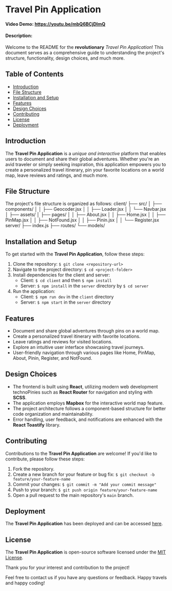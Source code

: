 # Travel Pin Application 

#### Video Demo:  https://youtu.be/mbQ6BCjDlmQ
#### Description:

Welcome to the README for the **revolutionary** _Travel Pin Application_! This document serves as a comprehensive guide to understanding the project's structure, functionality, design choices, and much more.

## Table of Contents
- [Introduction](#introduction)
- [File Structure](#file-structure)
- [Installation and Setup](#installation-and-setup)
- [Features](#features)
- [Design Choices](#design-choices)
- [Contributing](#contributing)
- [License](#license)
- [Deployment](#deployment)

## Introduction
The **Travel Pin Application** is a _unique and interactive_ platform that enables users to document and share their global adventures. Whether you're an avid traveler or simply seeking inspiration, this application empowers you to create a personalized travel itinerary, pin your favorite locations on a world map, leave reviews and ratings, and much more.

## File Structure
The project's file structure is organized as follows:
client/
├── src/
│ ├── components/
│ │ ├── Geocoder.jsx
│ │ ├── Loader.jsx
│ │ └── Navbar.jsx
│ ├── assets/
│ ├── pages/
│ │ ├── About.jsx
│ │ ├── Home.jsx
│ │ ├── PinMap.jsx
│ │ ├── NotFound.jsx
│ │ ├── Pinin.jsx
│ │ └── Register.jsx
server/
├── index.js
├── routes/
└── models/


## Installation and Setup
To get started with the **Travel Pin Application**, follow these steps:

1. Clone the repository: `$ git clone <repository-url>`
2. Navigate to the project directory: `$ cd <project-folder>`
3. Install dependencies for the client and server:
   - Client: `$ cd client` and then `$ npm install`
   - Server: `$ npm install` in the `server` directory by `$ cd server`
4. Run the application:
   - Client: `$ npm run dev` in the `client` directory
   - Server: `$ npm start` in the `server` directory

## Features
- Document and share global adventures through pins on a world map.
- Create a personalized travel itinerary with favorite locations.
- Leave ratings and reviews for visited locations.
- Explore an intuitive user interface showcasing travel journeys.
- User-friendly navigation through various pages like Home, PinMap, About, Pinin, Register, and NotFound.

## Design Choices
- The frontend is built using **React**, utilizing modern web development technoPinies such as **React Router** for navigation and styling with **SCSS**.
- The application employs **Mapbox** for the interactive world map feature.
- The project architecture follows a component-based structure for better code organization and maintainability.
- Error handling, user feedback, and notifications are enhanced with the **React Toastify** library.

## Contributing
Contributions to the **Travel Pin Application** are welcome! If you'd like to contribute, please follow these steps:
1. Fork the repository.
2. Create a new branch for your feature or bug fix: `$ git checkout -b feature/your-feature-name`
3. Commit your changes: `$ git commit -m "Add your commit message"`
4. Push to your branch: `$ git push origin feature/your-feature-name`
5. Open a pull request to the main repository's `main` branch.

## Deployment
The **Travel Pin Application** has been deployed and can be accessed [here](https://travelpinv2.netlify.app/).

## License
The **Travel Pin Application** is open-source software licensed under the [MIT License](LICENSE).

Thank you for your interest and contribution to the project!

Feel free to contact us if you have any questions or feedback. Happy travels and happy coding!



